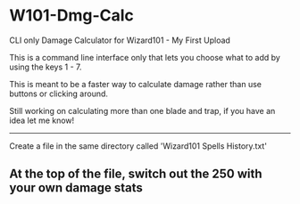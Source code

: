 # W101-Dmg-Calc
CLI only Damage Calculator for Wizard101 - My First Upload


This is a command line interface only that lets you choose what to add by using the keys 1 - 7.

This is meant to be a faster way to calculate damage rather than use buttons or clicking around.

Still working on calculating more than one blade and trap, if you have an idea let me know!

-------------------------------------------------------------------------
Create a file in the same directory called 'Wizard101 Spells History.txt'

At the top of the file, switch out the 250 with your own damage stats
-------------------------------------------------------------------------

